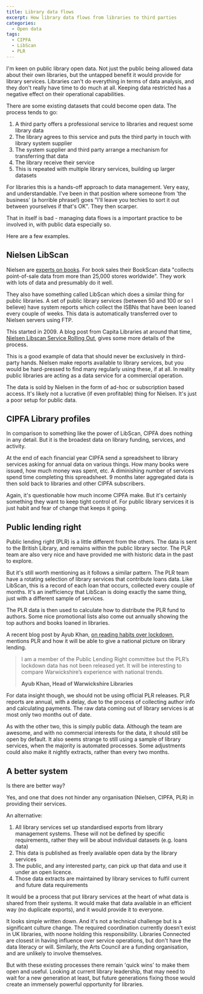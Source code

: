 ```yaml
---
title: Library data flows
excerpt: How library data flows from libraries to third parties
categories:
  - Open data
tags:
  - CIPFA
  - LibScan
  - PLR
---
```


I'm keen on public library open data. Not just the public being allowed data about their own libraries, but the untapped benefit it would provide for library services. Libraries can't do everything in terms of data analysis, and they don't really have time to do much at all. Keeping data restricted has a negative effect on their operational capabilities.

There are some existing datasets that could become open data. The process tends to go:

1. A third party offers a professional service to libraries and request some library data
2. The library agrees to this service and puts the third party in touch with library system supplier
3. The system supplier and third party arrange a mechanism for transferring that data
4. The library receive their service
5. This is repeated with multiple library services, building up larger datasets

For libraries this is a hands-off approach to data management. Very easy, and understandable. I've been in that position where someone from 'the business' (a horrible phrase!) goes "I'll leave you techies to sort it out between yourselves if that's OK". They then scarper.

That in itself is bad - managing data flows is a important practice to be involved in, with public data especially so.

Here are a few examples.

## Nielsen LibScan

Nielsen are [experts on books](https://nielsenbook.co.uk/). For book sales their BookScan data "collects point-of-sale data from more than 25,000 stores worldwide". They work with lots of data and presumably do it well.

They also have something called LibScan which does a similar thing for public libraries. A set of public library services (between 50 and 100 or so I believe) have system reports which collect the ISBNs that have been loaned every couple of weeks. This data is automatically transferred over to Nielsen servers using FTP.

This started in 2009. A blog post from Capita Libraries at around that time, [Nielsen Libscan Service Rolling Out](https://blogs.capita-libraries.co.uk/decisions/2009/06/01/nielsen-libscan-service-rolling-out/), gives some more details of the process.

This is a good example of data that should never be exclusively in third-party hands. Nielsen make reports available to library services, but you would be hard-pressed to find many regularly using these, if at all. In reality public libraries are acting as a data service for a commercial operation.

The data is sold by Nielsen in the form of ad-hoc or subscription based access. It's likely not a lucrative (if even profitable) thing for Nielsen. It's just a poor setup for public data.

## CIPFA Library profiles

In comparison to something like the power of LibScan, CIPFA does nothing in any detail. But it is the broadest data on library funding, services, and activity.

At the end of each financial year CIPFA send a spreadsheet to library services asking for annual data on various things. How many books were issued, how much money was spent, etc. A diminishing number of services spend time completing this spreadsheet. 9 months later aggregated data is then sold back to libraries and other CIPFA subscribers.

Again, it's questionable how much income CIPFA make. But it's certainly something they want to keep tight control of. For public library services it is just habit and fear of change that keeps it going.

## Public lending right

Public lending right (PLR) is a little different from the others. The data is sent to the British Library, and remains within the public library sector. The PLR team are also very nice and have provided me with historic data in the past to explore.

But it's still worth mentioning as it follows a similar pattern. The PLR team have a rotating selection of library services that contribute loans data. Like LibScan, this is a record of each loan that occurs, collected every couple of months. It's an inefficiency that LibScan is doing exactly the same thing, just with a different sample of services.

The PLR data is then used to calculate how to distribute the PLR fund to authors. Some nice promotional lists also come out annually showing the top authors and books loaned in libraries.

A recent blog post by Ayub Khan, [on reading habits over lockdown](https://www.thebookseller.com/blogs/lockdown-reading-lowdown-1250190), mentions PLR and how it will be able to give a national picture on library lending.

> I am a member of the Public Lending Right committee but the PLR’s lockdown data has not been released yet. It will be interesting to compare Warwickshire’s experience with national trends.
>
> **Ayub Khan, Head of Warwickshire Libraries**

For data insight though, we should not be using official PLR releases. PLR reports are annual, with a delay, due to the process of collecting author info and calculating payments. The raw data coming out of library services is at most only two months out of date.

As with the other two, this is simply public data. Although the team are awesome, and with no commercial interests for the data, it should still be open by default. It also seems strange to still using a sample of library services, when the majority is automated processes. Some adjustments could also make it nightly extracts, rather than every two months.

## A better system

Is there are better way?

Yes, and one that does not hinder any organisation (Nielsen, CIPFA, PLR) in providing their services.

An alternative:

1. All library services set up standardised exports from library management systems. These will not be defined by specific requirements, rather they will be about individual datasets (e.g. loans data)
2. This data is published as freely available open data by the library services 
3. The public, and any interested party, can pick up that data and use it under an open licence.
4. Those data extracts are maintained by library services to fulfil current and future data requirements

It would be a process that put library services at the heart of what data is shared from their systems. It would make that data available in an efficient way (no duplicate exports), and it would provide it to everyone.

It looks simple written down. And it's not a technical challenge but is a significant culture change. The required coordination currently doesn't exist in UK libraries, with noone holding this responsibility. Libraries Connected are closest in having influence over service operations, but don't have the data literacy or will. Similarly, the Arts Council are a funding organisation, and are unlikely to involve themselves.

But with these existing processes there remain 'quick wins' to make them open and useful. Looking at current library leadership, that may need to wait for a new generation at least, but future generations fixing those would create an immensely powerful opportunity for libraries.
